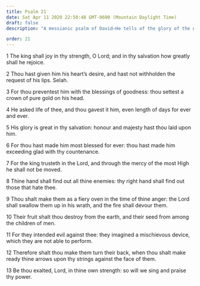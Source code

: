 ```yaml
---
title: Psalm 21
date: Sat Apr 11 2020 22:50:48 GMT-0600 (Mountain Daylight Time)
draft: false
description: "A messianic psalm of David—He tells of the glory of the great King—The King will triumph over all His enemies—Their evil designs will fail."

order: 21
---
```

    
1 The king shall joy in thy strength, O Lord; and in thy salvation how greatly shall he rejoice.

2 Thou hast given him his heart’s desire, and hast not withholden the request of his lips. Selah.

3 For thou preventest him with the blessings of goodness: thou settest a crown of pure gold on his head.

4 He asked life of thee, and thou gavest it him, even length of days for ever and ever.

5 His glory is great in thy salvation: honour and majesty hast thou laid upon him.

6 For thou hast made him most blessed for ever: thou hast made him exceeding glad with thy countenance.

7 For the king trusteth in the Lord, and through the mercy of the most High he shall not be moved.

8 Thine hand shall find out all thine enemies: thy right hand shall find out those that hate thee.

9 Thou shalt make them as a fiery oven in the time of thine anger: the Lord shall swallow them up in his wrath, and the fire shall devour them.

10 Their fruit shalt thou destroy from the earth, and their seed from among the children of men.

11 For they intended evil against thee: they imagined a mischievous device, which they are not able to perform.

12 Therefore shalt thou make them turn their back, when thou shalt make ready thine arrows upon thy strings against the face of them.

13 Be thou exalted, Lord, in thine own strength: so will we sing and praise thy power.
